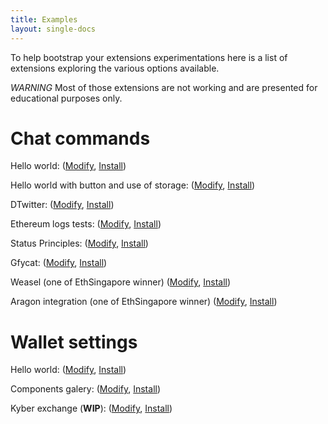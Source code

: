 ```yaml
---
title: Examples
layout: single-docs
---
```


To help bootstrap your extensions experimentations here is a list of extensions exploring the various options available.

_WARNING_ Most of those extensions are not working and are presented for educational purposes only.

# Chat commands

Hello world: ([Modify](https://status.im/extensions/play.html?hash=QmV8JsEA2fBnjstH3MJzK5SgF9F7qNSyKLo2LapYia5pX4), [Install](https://get.status.im/extension/ipfs@QmV8JsEA2fBnjstH3MJzK5SgF9F7qNSyKLo2LapYia5pX4))

Hello world with button and use of storage: ([Modify](https://status.im/extensions/play.html?hash=QmPDUJqVKyAqQQgwTQE9NsZpX6RCkG1JF3awe2WQVuzFTr), [Install](https://get.status.im/extension/ipfs@QmPDUJqVKyAqQQgwTQE9NsZpX6RCkG1JF3awe2WQVuzFTr))

DTwitter: ([Modify](https://status.im/extensions/play.html?hash=QmU1w3ZRGMSKHFzFbwAUm7PR2tqoL1uE8j2kYizh5NSU65), [Install](https://get.status.im/extension/ipfs@QmU1w3ZRGMSKHFzFbwAUm7PR2tqoL1uE8j2kYizh5NSU65))

Ethereum logs tests: ([Modify](https://status.im/extensions/play.html?hash=QmaKKKUgDsJKQJ5Q9BJg8V1SRDhhiKbyyQycoExF3eehUZ), [Install](https://get.status.im/extension/ipfs@QmaKKKUgDsJKQJ5Q9BJg8V1SRDhhiKbyyQycoExF3eehUZ))

Status Principles: ([Modify](https://status.im/extensions/play.html?hash=QmSbBVf31sjoqTe5DRUSBd2ADVQejWRqduU3FgfbC32kjP), [Install](https://get.status.im/extension/ipfs@QmSbBVf31sjoqTe5DRUSBd2ADVQejWRqduU3FgfbC32kjP))

Gfycat: ([Modify](https://status.im/extensions/play.html?hash=Qmb1B3jXNdc9WZCcWFzpkTXtrurnKxYQFvUDhp2J4SVCCX), [Install](https://get.status.im/extension/ipfs@Qmb1B3jXNdc9WZCcWFzpkTXtrurnKxYQFvUDhp2J4SVCCX))

Weasel (one of EthSingapore winner) ([Modify](https://status.im/extensions/play.html?hash=QmZaUniGLGfjy4ggdK3Jhk3xq5b2T126zCYLjk5CTc7yiL), [Install](https://get.status.im/extension/ipfs@QmZaUniGLGfjy4ggdK3Jhk3xq5b2T126zCYLjk5CTc7yiL))

Aragon integration (one of EthSingapore winner) ([Modify](https://status.im/extensions/play.html?hash=QmeEGtHHBn8p11gjCWPh1EzNaojNtDzLqWCdN2XE3auJDV), [Install](https://get.status.im/extension/ipfs@QmeEGtHHBn8p11gjCWPh1EzNaojNtDzLqWCdN2XE3auJDV))

# Wallet settings

Hello world: ([Modify](https://status.im/extensions/play.html?hash=QmYnUj7v3UiP6X1YfRuhea5mXpjTGG1KKnCwFS4TKzKTpD), [Install](https://get.status.im/extension/ipfs@QmYnUj7v3UiP6X1YfRuhea5mXpjTGG1KKnCwFS4TKzKTpD))

Components galery: ([Modify](https://status.im/extensions/play.html?hash=QmXEmvhNSvAabQ8t7WX4Fz8SJ3KNh8mtLtK3985sYccjmA), [Install](https://get.status.im/extension/ipfs@QmXEmvhNSvAabQ8t7WX4Fz8SJ3KNh8mtLtK3985sYccjmA))

Kyber exchange (**WIP**): ([Modify](https://status.im/extensions/play.html?hash=QmeqDrXwwwesgb6Dj9UurtgX1VoS4h6tApxLTLU1BSD7Vo), [Install](https://get.status.im/extension/ipfs@QmeqDrXwwwesgb6Dj9UurtgX1VoS4h6tApxLTLU1BSD7Vo))